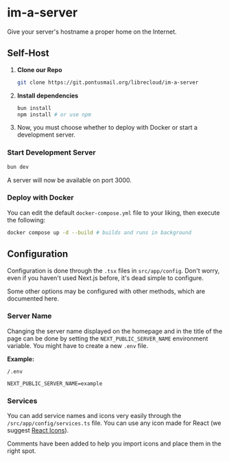 # im-a-server

Give your server's hostname a proper home on the Internet.

## Self-Host

1. **Clone our Repo**

   ```bash
   git clone https://git.pontusmail.org/librecloud/im-a-server
   ```

2. **Install dependencies**

   ```bash
   bun install
   npm install # or use npm
   ```

3. Now, you must choose whether to deploy with Docker or start a development server.

### Start Development Server

```bash
bun dev
```

A server will now be available on port 3000.

### Deploy with Docker

You can edit the default `docker-compose.yml` file to your liking, then execute the following:

```bash
docker compose up -d --build # builds and runs in background
```

## Configuration

Configuration is done through the `.tsx` files in `src/app/config`. Don't worry, even if you haven't used Next.js before, it's dead simple to configure.

Some other options may be configured with other methods, which are documented here.

### Server Name

Changing the server name displayed on the homepage and in the title of the page can be done by setting the `NEXT_PUBLIC_SERVER_NAME` environment variable. You might have to create a new `.env` file.

**Example:**

`/.env`

```text
NEXT_PUBLIC_SERVER_NAME=example
```

### Services

You can add service names and icons very easily through the `/src/app/config/services.ts` file. You can use any icon made for React (we suggest [React Icons](https://react-icons.github.io/react-icons)).

Comments have been added to help you import icons and place them in the right spot.
